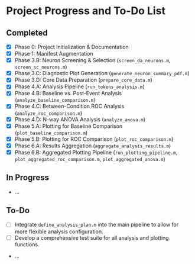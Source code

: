 # Project Progress and To-Do List

## Completed

- [x] Phase 0: Project Initialization & Documentation
- [x] Phase 1: Manifest Augmentation
- [x] Phase 3.B: Neuron Screening & Selection (`screen_da_neurons.m`, `screen_sc_neurons.m`)
- [x] Phase 3.C: Diagnostic Plot Generation (`generate_neuron_summary_pdf.m`)
- [x] Phase 3.D: Core Data Preparation (`prepare_core_data.m`)
- [x] Phase 4.A: Analysis Pipeline (`run_tokens_analysis.m`)
- [x] Phase 4.B: Baseline vs. Post-Event Analysis (`analyze_baseline_comparison.m`)
- [x] Phase 4.C: Between-Condition ROC Analysis (`analyze_roc_comparison.m`)
- [x] Phase 4.D: N-way ANOVA Analysis (`analyze_anova.m`)
- [x] Phase 5.A: Plotting for Baseline Comparison (`plot_baseline_comparison.m`)
- [x] Phase 5.B: Plotting for ROC Comparison (`plot_roc_comparison.m`)
- [x] Phase 6.A: Results Aggregation (`aggregate_analysis_results.m`)
- [x] Phase 6.B: Aggregated Plotting Pipeline (`run_plotting_pipeline.m`, `plot_aggregated_roc_comparison.m`, `plot_aggregated_anova.m`)

## In Progress

- ...

## To-Do

- [ ] Integrate `define_analysis_plan.m` into the main pipeline to allow for more flexible analysis configuration.
- [ ] Develop a comprehensive test suite for all analysis and plotting functions.
- ...